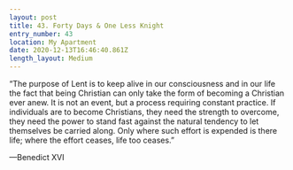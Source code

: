```yaml
---
layout: post
title: 43. Forty Days & One Less Knight
entry_number: 43
location: My Apartment
date: 2020-12-13T16:46:40.861Z
length_layout: Medium
---
```

“The purpose of Lent is to keep alive in our consciousness and in our life the fact that being Christian can only take the form of becoming a Christian ever anew. It is not an event, but a process requiring constant practice. If individuals are to become Christians, they need the strength to overcome, they need the power to stand fast against the natural tendency to let themselves be carried along. Only where such effort is expended is there life; where the effort ceases, life too ceases.” 

—Benedict XVI